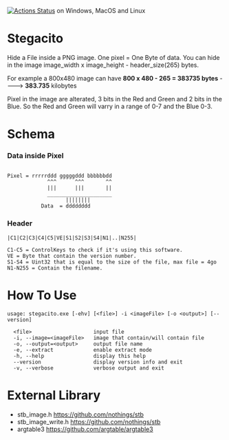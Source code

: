 
[![Actions Status](https://github.com/Coldragon/Stegacito/workflows/Build/badge.svg)](https://github.com/Coldragon/Stegacito/actions)  on Windows, MacOS and Linux
# Stegacito

Hide a File inside a PNG image. 
One pixel = One Byte of data.
You can hide in the image image_width x image_height - header_size(265) bytes.

For example a 800x480 image can have **800 x 480 - 265 = 383735 bytes** ----> **383.735** kilobytes

Pixel in the image are alterated, 3 bits in the Red and Green and 2 bits in the Blue. So the Red and Green will varry in a range of 0-7 and the Blue 0-3.

# Schema

### Data inside Pixel
```

Pixel = rrrrrddd gggggddd bbbbbbdd
             ^^^      ^^^       ^^
             |||      |||       ||
             _____________________
                   ||||||||
           Data  = dddddddd
```

### Header
```
|C1|C2|C3|C4|C5|VE|S1|S2|S3|S4|N1|..|N255|

C1-C5 = ControlKeys to check if it's using this software.
VE = Byte that contain the version number.
S1-S4 = Uint32 that is equal to the size of the file, max file = 4go
N1-N255 = Contain the filename.
```

# How To Use 
```
usage: stegacito.exe [-ehv] [<file>] -i <imageFile> [-o <output>] [--version]

  <file>                    input file
  -i, --image=<imageFile>   image that contain/will contain file
  -o, --output=<output>     output file name
  -e, --extract             enable extract mode
  -h, --help                display this help
  --version                 display version info and exit
  -v, --verbose             verbose output and exit
```

# External Library
 - stb_image.h https://github.com/nothings/stb
 - stb_image_write.h https://github.com/nothings/stb
 - argtable3 https://github.com/argtable/argtable3
